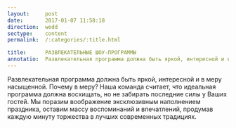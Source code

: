 ```yaml
---
layout:     post
date:       2017-01-07 11:58:18
direction:  wedd
sectype:    content
permalink:  /:categories/:title.html

title:      РАЗВЛЕКАТЕЛЬНЫЕ ШОУ-ПРОГРАММЫ      
annotatio:  Развлекательная программа должна быть яркой, интересной и в меру насыщенной. Почему в меру? Наша команда считает, что идеальная программа должна восхищать, но не забирать последние силы у Ваших гостей. Мы поразим воображение эксклюзивным наполнением праздника, оставим массу воспоминаний и впечатлений, продумав каждую минуту торжества в лучших современных традициях. 
---
```


Развлекательная программа должна быть яркой, интересной и в меру насыщенной. Почему в меру? Наша команда считает, что идеальная программа должна восхищать, но не забирать последние силы у Ваших гостей. Мы поразим воображение эксклюзивным наполнением праздника, оставим массу воспоминаний и впечатлений, продумав каждую минуту торжества в лучших современных традициях. 